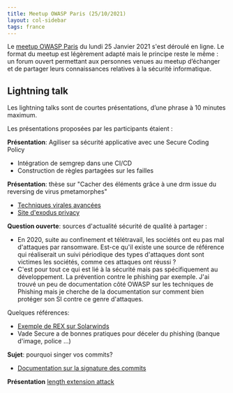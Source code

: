 ```yaml
---
title: Meetup OWASP Paris (25/10/2021)
layout: col-sidebar
tags: france
---
```


Le [meetup OWASP Paris](https://www.meetup.com/owasp-france/events/272914163/) du lundi 25 Janvier 2021 s'est déroulé en ligne. Le format du meetup est légèrement adapté mais le principe reste le même : un forum ouvert permettant aux personnes venues au meetup d’échanger et de partager leurs connaissances relatives à la sécurité informatique.

## Lightning talk

Les lightning talks sont de courtes présentations, d’une phrase à 10 minutes maximum.

Les présentations proposées par les participants étaient : 

**Présentation**: Agiliser sa sécurité applicative avec une Secure Coding Policy
 - Intégration de semgrep dans une CI/CD
 - Construction de règles partagées sur les failles
 
**Présentation**: thèse sur "Cacher des éléments grâce à une drm issue du reversing de virus pmetamorphes"
 - [Techniques virales avancées](https://www.amazon.fr/Techniques-virales-avanc%C3%A9es-Eric-Filiol/dp/228733887X)
 - [Site d'exodus privacy](https://exodus-privacy.eu.org/en/)

**Question ouverte**: sources d'actualité sécurité de qualité à partager :
- En 2020, suite au confinement et télétravail, les sociétés ont eu pas mal d'attaques par ransomware. Est-ce qu'il existe une source de référence qui réaliserait un suivi périodique des types d'attaques dont sont victimes les sociétés, comme ces attaques ont réussi ?
 - C'est pour tout ce qui est lié  à la sécurité mais pas spécifiquement au développement. La prévention contre le phishing par exemple. J'ai trouvé un peu de documentation côté OWASP sur les techniques de Phishing mais je cherche de la documentation sur comment bien protéger son SI contre ce genre d'attaques.

Quelques références:
 - [Exemple de REX sur Solarwinds](https://www.microsoft.com/security/blog/2020/12/18/analyzing-solorigate-the-compromised-dll-file-that-started-a-sophisticated-cyberattack-and-how-microsoft-defender-helps-protect/)
 - Vade Secure a de bonnes pratiques pour déceler du phishing (banque d'image, police ...)


**Sujet**: pourquoi singer vos commits? 
 - [Documentation sur la signature des commits](https://docs.github.com/en/github/authenticating-to-github/signing-commits)

**Présentation** [length extension attack](https://docs.google.com/presentation/d/1xK_FQdrshRI__6najypBFDZizuvxfHM4ZoxbVqyzbLY/edit?usp=sharing)
